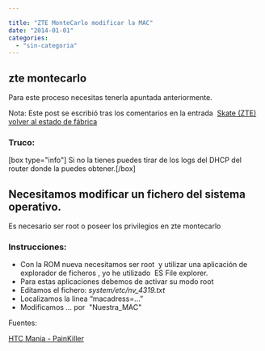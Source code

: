 ```yaml
---

title: "ZTE MonteCarlo modificar la MAC"
date: "2014-01-01"
categories: 
  - "sin-categoria"
---
```


## zte montecarlo

Para este proceso necesitas tenerla apuntada anteriormente.

Nota: Este post se escribió tras los comentarios en la entrada  [Skate (ZTE) volver al estado de fábrica](https://luispuente.net/skate-zte-volver-al-estado-de-fabrica/ "Skate (ZTE) volver al estado de fábrica")

### Truco:

\[box type="info"\] Si no la tienes puedes tirar de los logs del DHCP del router donde la puedes obtener.\[/box\]

## Necesitamos modificar un fichero del sistema operativo.

Es necesario ser root o poseer los privilegios en zte montecarlo

### Instrucciones:

- Con la ROM nueva necesitamos ser root  y utilizar una aplicación de explorador de ficheros , yo he utilizado  ES File explorer.
- Para estas aplicaciones debemos de activar su modo root
- Editamos el fichero: _system/etc/nv\_4319.txt_
- Localizamos la linea “macadress=…”
- Modificamos … por  "Nuestra\_MAC"

Fuentes:

[HTC Mania - PainKiller](https://www.htcmania.com/showthread.php?p=3148587#post3148587 "HTCMania Painkiller")
